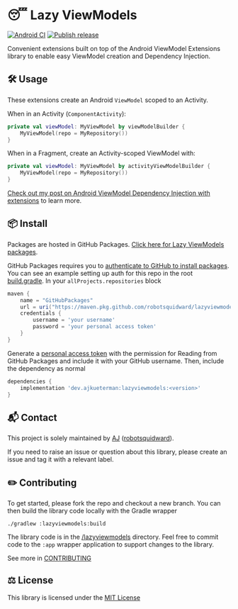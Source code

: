 # :sleeping: Lazy ViewModels

[![Android CI](https://github.com/robotsquidward/lazyviewmodels/workflows/Android%20CI/badge.svg)](https://github.com/robotsquidward/lazyviewmodels/actions?query=workflow%3A%22Android+CI%22)  [![Publish release](https://github.com/robotsquidward/lazyviewmodels/workflows/Publish%20release/badge.svg)](https://github.com/robotsquidward/lazyviewmodels/actions?query=workflow%3A%22Publish+release%22)

Convenient extensions built on top of the Android ViewModel Extensions library to enable easy ViewModel creation and Dependency Injection.

## :hammer_and_wrench:  Usage

These extensions create an Android `ViewModel` scoped to an Activity. 

When in an Activity (`ComponentActivity`):

```kotlin
private val viewModel: MyViewModel by viewModelBuilder {
    MyViewModel(repo = MyRepository())  
}
```

When in a Fragment, create an Activity-scoped ViewModel with:

```kotlin
private val viewModel: MyViewModel by activityViewModelBuilder {
    MyViewModel(repo = MyRepository())  
}
```

[Check out my post on Android ViewModel Dependency Injection with extensions](https://ajkueterman.dev/posts/android-viewmodel-manual-dependency-injection-made-easy/) to learn more.

## :package:  Install

Packages are hosted in GitHub Packages. [Click here for Lazy ViewModels packages](https://github.com/robotsquidward/lazyviewmodels/packages).

GitHub Packages requires you to [authenticate to GitHub to install packages](https://docs.github.com/en/free-pro-team@latest/packages/using-github-packages-with-your-projects-ecosystem/configuring-gradle-for-use-with-github-packages#authenticating-to-github-packages). You can see an example setting up auth for this repo in the root [build.gradle](build.gradle).  In your `allProjects.repositories` block

```groovy
maven {
    name = "GitHubPackages"
    url = uri("https://maven.pkg.github.com/robotsquidward/lazyviewmodels")
    credentials {
        username = 'your username'
        password = 'your personal access token'
    }
}
```

Generate a [personal access token](https://docs.github.com/en/free-pro-team@latest/github/authenticating-to-github/creating-a-personal-access-token) with the permission for Reading from GitHub Packages and include it with your GitHub username. Then, include the dependency as normal

```groovy
dependencies {
    implementation 'dev.ajkueterman:lazyviewmodels:<version>'
}
```

## :mailbox_with_mail: Contact

This project is solely maintained by [AJ](https://ajkueterman.dev) ([robotsquidward](https://robotsquidward.com)).

If you need to raise an issue or question about this library, please create an issue and tag it with a relevant label.

## :pencil2: Contributing

To get started, please fork the repo and checkout a new branch. You can then build the library code locally with the Gradle wrapper

```
./gradlew :lazyviewmodels:build
```

The library code is in the [/lazyviewmodels](/lazyviewmodels) directory. Feel free to commit code to the `:app` wrapper application to support changes to the library.

See more in [CONTRIBUTING](CONTRIBUTING.md)

## :balance_scale: License

This library is licensed under the [MIT License](LICENSE)
